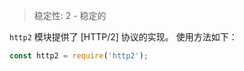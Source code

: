 <!-- YAML
added: v8.4.0
changes:
  - version: v10.10.0
    pr-url: https://github.com/nodejs/node/pull/22466
    description: HTTP/2 is now Stable. Previously, it had been Experimental.
-->
<!--introduced_in=v8.4.0-->

> 稳定性: 2 - 稳定的

<!-- source_link=lib/http2.js -->

`http2` 模块提供了 [HTTP/2] 协议的实现。
使用方法如下：

```js
const http2 = require('http2');
```

